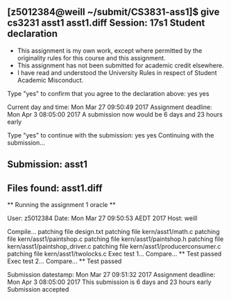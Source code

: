 [z5012384@weill ~/submit/CS3831-ass1]$ give cs3231 asst1 asst1.diff
Session: 17s1
Student declaration
-------------------
* This assignment is my own work, except where permitted by
  the originality rules for this course and this assignment.
* This assignment has not been submitted for academic credit
  elsewhere.
* I have read and understood the University Rules in respect
  of Student Academic Misconduct.

Type "yes" to confirm that you agree to the declaration above: yes
yes


Current day and time:   Mon Mar 27 09:50:49 2017
Assignment deadline:    Mon Apr  3 08:05:00 2017
A submission now would be 6 days and 23 hours early

Type "yes" to continue with the submission: yes
yes
Continuing with the submission...


Submission: asst1
------------------------------
Files found: asst1.diff
------------------------------


** Running the assignment 1 oracle **

User: z5012384
Date: Mon Mar 27 09:50:53 AEDT 2017
Host: weill

Compile...
patching file design.txt
patching file kern/asst1/math.c
patching file kern/asst1/paintshop.c
patching file kern/asst1/paintshop.h
patching file kern/asst1/paintshop_driver.c
patching file kern/asst1/producerconsumer.c
patching file kern/asst1/twolocks.c
Exec test 1...
Compare...
** Test passed
Exec test 2...
Compare...
** Test passed

Submission datestamp:   Mon Mar 27 09:51:32 2017
Assignment deadline:    Mon Apr  3 08:05:00 2017
This submission is 6 days and 23 hours early
Submission accepted
